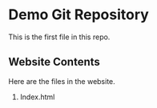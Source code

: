 # Demo Git Repository

This is the first file in this repo.

## Website Contents

Here are the files in the website.

1. Index.html